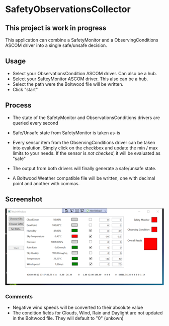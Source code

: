 # SafetyObservationsCollector


## This project is work in progress 

This application can combine a SafetyMonitor and a ObservingConditions ASCOM driver into a single safe/unsafe decision.

## Usage

* Select your ObservationsCondition ASCOM driver. Can also be a hub.
* Select your SafteyMonitor ASCOM driver. This also can be a hub.
* Select the path were the Boltwood file will be written.
* Click "start"

## Process
* The state of the SafetyMonitor and ObservationsConditions drivers are queried every second
  
* Safe/Unsafe state from SafetyMonitor is taken as-is

* Every sensor item from the ObservingConditions driver can be taken into evalution. Simply click on the checkbox and update the min / max limits to your needs.
  If the sensor is *not checked*, it will be evaluated as "safe"

* The output from both drivers will finally generate a safe/unsafe state.

* A Boltwood Weather compatible file will be written, one with decimal point and another with commas.


## Screenshot

![screen1](screenshots/2020-09-12%2017_47_36-.png)

### Comments

- Negative wind speeds will be converted to their absolute value
- The condition fields for Clouds, Wind, Rain and Daylight are not updated in the Boltwood file. They will default to "0" (unkown)